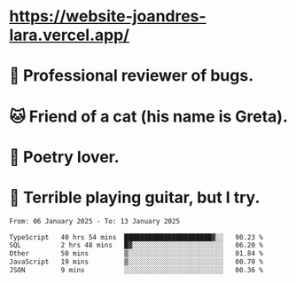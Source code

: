 # https://website-joandres-lara.vercel.app/
# 🐛 Professional reviewer of bugs.
# 🐱 Friend of a cat (his name is Greta).
# 📜 Poetry lover.
# 🎸 Terrible playing guitar, but I try.

<!--START_SECTION:waka-->

```txt
From: 06 January 2025 - To: 13 January 2025

TypeScript   40 hrs 54 mins  ██████████████████████▓░░   90.23 %
SQL          2 hrs 48 mins   █▓░░░░░░░░░░░░░░░░░░░░░░░   06.20 %
Other        50 mins         ▒░░░░░░░░░░░░░░░░░░░░░░░░   01.84 %
JavaScript   19 mins         ▒░░░░░░░░░░░░░░░░░░░░░░░░   00.70 %
JSON         9 mins          ░░░░░░░░░░░░░░░░░░░░░░░░░   00.36 %
```

<!--END_SECTION:waka-->
